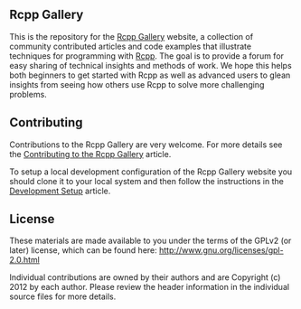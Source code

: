 
## Rcpp Gallery

This is the repository for the [Rcpp Gallery](http://gallery.rcpp.org) website,  a collection of community contributed articles and code examples that illustrate techniques for programming with [Rcpp](http://dirk.eddelbuettel.com/code/rcpp.html). The goal is to provide a forum for easy sharing of technical insights and methods of work. We hope this helps both beginners to get started with Rcpp as well as advanced users to glean insights from seeing how others use Rcpp to solve more challenging problems.

## Contributing

Contributions to the Rcpp Gallery are very welcome. For more details see the [Contributing to the Rcpp Gallery](https://github.com/jjallaire/rcpp-gallery/wiki/Contributing-to-the-Rcpp-Gallery) article. 

To setup a local development configuration of the Rcpp Gallery website you should clone it to your local system and then follow the instructions in the [Development Setup](https://github.com/jjallaire/rcpp-gallery/wiki/Development-Setup) article.

## License

These materials are made available to you under the terms of the GPLv2 (or later) license, which can be found here: http://www.gnu.org/licenses/gpl-2.0.html

Individual contributions are owned by their authors and are Copyright (c) 2012
by each author. Please review the header information in the individual source
files for more details. 


